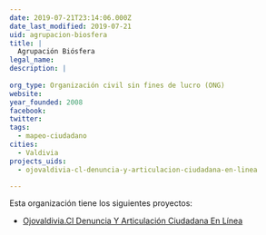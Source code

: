 ```yaml
---
date: 2019-07-21T23:14:06.000Z
date_last_modified: 2019-07-21
uid: agrupacion-biosfera
title: |
  Agrupación Biósfera
legal_name: 
description: |
  
org_type: Organización civil sin fines de lucro (ONG)
website: 
year_founded: 2008
facebook: 
twitter: 
tags:
  - mapeo-ciudadano
cities: 
  - Valdivia
projects_uids:
  - ojovaldivia-cl-denuncia-y-articulacion-ciudadana-en-linea

---
```


Esta organización tiene los siguientes proyectos:

- [Ojovaldivia.Cl Denuncia Y Articulación Ciudadana En Línea](/proyectos/ojovaldivia-cl-denuncia-y-articulacion-ciudadana-en-linea)
